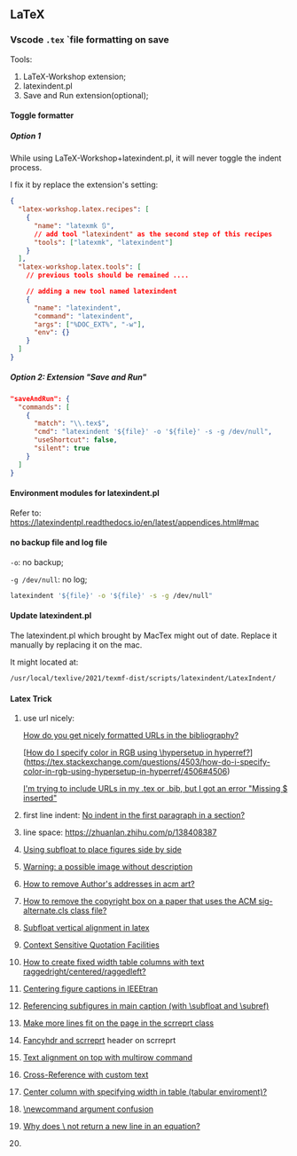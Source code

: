 ## LaTeX

### Vscode `.tex` `file formatting on save

Tools:

1. LaTeX-Workshop extension;
2. latexindent.pl
3. Save and Run extension(optional);

#### Toggle formatter

##### Option 1

While using LaTeX-Workshop+latexindent.pl, it will never toggle the indent process.

I fix it by replace the extension's setting:

```json
{
  "latex-workshop.latex.recipes": [
    {
      "name": "latexmk 🔃",
      // add tool "latexindent" as the second step of this recipes
      "tools": ["latexmk", "latexindent"]
    }
  ],
  "latex-workshop.latex.tools": [
    // previous tools should be remained ....

    // adding a new tool named latexindent
    {
      "name": "latexindent",
      "command": "latexindent",
      "args": ["%DOC_EXT%", "-w"],
      "env": {}
    }
  ]
}
```

##### Option 2: Extension "Save and Run"

```json
"saveAndRun": {
  "commands": [
    {
      "match": "\\.tex$",
      "cmd": "latexindent '${file}' -o '${file}' -s -g /dev/null",
      "useShortcut": false,
      "silent": true
    }
  ]
}
```

#### Environment modules for latexindent.pl

Refer to: https://latexindentpl.readthedocs.io/en/latest/appendices.html#mac

#### no backup file and log file

`-o`: no backup;

`-g /dev/null`: no log;

```bash
latexindent '${file}' -o '${file}' -s -g /dev/null"
```

#### Update latexindent.pl

The latexindent.pl which brought by MacTex might out of date. Replace it manually by replacing it on the mac.

It might located at:

```bash
/usr/local/texlive/2021/texmf-dist/scripts/latexindent/LatexIndent/
```

#### Latex Trick

1. use url nicely:

   [How do you get nicely formatted URLs in the bibliography?](https://www.kronto.org/thesis/tips/url-formatting.html)

   [[How do I specify color in RGB using \hypersetup in hyperref?](https://tex.stackexchange.com/questions/4503/how-do-i-specify-color-in-rgb-using-hypersetup-in-hyperref)](https://tex.stackexchange.com/questions/4503/how-do-i-specify-color-in-rgb-using-hypersetup-in-hyperref/4506#4506)

   [I'm trying to include URLs in my .tex or .bib, but I got an error "Missing $ inserted"](https://www.overleaf.com/learn/latex/Questions%2FI%27m_trying_to_include_URLs_in_my_.tex_or_.bib%2C_but_I_got_an_error_%22Missing_%24_inserted%22)

2. first line indent: [No indent in the first paragraph in a section?](https://tex.stackexchange.com/questions/39227/no-indent-in-the-first-paragraph-in-a-section)

3. line space: https://zhuanlan.zhihu.com/p/138408387

4. [Using subfloat to place figures side by side](https://tex.stackexchange.com/questions/111822/using-subfloat-to-place-figures-side-by-side)

5. [Warning: a possible image without description](https://tex.stackexchange.com/questions/467491/warning-a-possible-image-without-description)

6. [How to remove Author's addresses in acm art?](https://tex.stackexchange.com/questions/456063/how-to-remove-authors-addresses-in-acm-art)

7. [How to remove the copyright box on a paper that uses the ACM sig-alternate.cls class file?](https://tex.stackexchange.com/questions/21536/how-to-remove-the-copyright-box-on-a-paper-that-uses-the-acm-sig-alternate-cls-c)

8. [Subfloat vertical alignment in latex](https://tex.stackexchange.com/questions/296624/subfloat-vertical-alignment-in-latex)

9. [Context Sensitive Quotation Facilities](https://mirror.csclub.uwaterloo.ca/CTAN/macros/latex/contrib/csquotes/csquotes.pdf)

10. [How to create fixed width table columns with text raggedright/centered/raggedleft?](https://tex.stackexchange.com/questions/12703/how-to-create-fixed-width-table-columns-with-text-raggedright-centered-raggedlef)

11. [Centering figure captions in IEEEtran](https://tex.stackexchange.com/questions/100434/centering-figure-captions-in-ieeetran)

12. [Referencing subfigures in main caption (with \subfloat and \subref)](https://tex.stackexchange.com/questions/62636/referencing-subfigures-in-main-caption-with-subfloat-and-subref)

13. [Make more lines fit on the page in the scrreprt class](https://tex.stackexchange.com/questions/14144/make-more-lines-fit-on-the-page-in-the-scrreprt-class)

14. [Fancyhdr and scrreprt](https://tex.stackexchange.com/questions/161439/fancyhdr-and-scrreprt) header on scrreprt

15. [Text alignment on top with multirow command](https://tex.stackexchange.com/questions/74108/text-alignment-on-top-with-multirow-command)

16. [Cross-Reference with custom text](https://tex.stackexchange.com/questions/70143/cross-reference-with-custom-text)

17. [Center column with specifying width in table (tabular enviroment)?](https://tex.stackexchange.com/questions/5017/center-column-with-specifying-width-in-table-tabular-enviroment)

18. [\newcommand argument confusion](https://tex.stackexchange.com/questions/117358/newcommand-argument-confusion)

19. [Why does \\ not return a new line in an equation?](https://tex.stackexchange.com/questions/194236/why-does-not-return-a-new-line-in-an-equation)

20.
